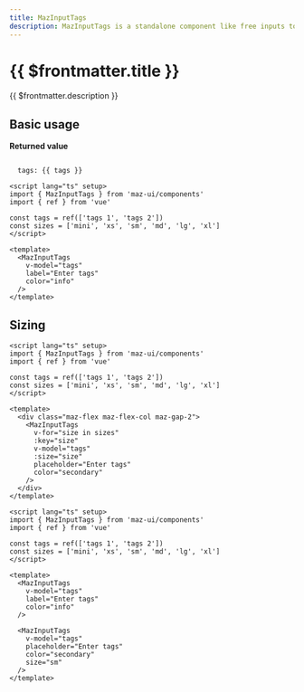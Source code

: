 ```yaml
---
title: MazInputTags
description: MazInputTags is a standalone component like free inputs to help user select many values and return an Array of strings. Color options are also available.
---
```


# {{ $frontmatter.title }}

{{ $frontmatter.description }}

<!--@include: ./../.vitepress/mixins/getting-started.md-->

## Basic usage

<MazInputTags
  v-model="tags"
  placeholder="Enter tags"
  color="info"
/>

**Returned value**

<code>
  tags: {{ tags }}
</code>

```vue
<script lang="ts" setup>
import { MazInputTags } from 'maz-ui/components'
import { ref } from 'vue'

const tags = ref(['tags 1', 'tags 2'])
const sizes = ['mini', 'xs', 'sm', 'md', 'lg', 'xl']
</script>

<template>
  <MazInputTags
    v-model="tags"
    label="Enter tags"
    color="info"
  />
</template>
```

## Sizing

<div class="maz-flex maz-flex-col maz-gap-2">
  <MazInputTags
    v-for="size in sizes"
    :key="size"
    :size="size"
    v-model="tags"
    placeholder="Enter tags"
    color="secondary"
    size="sm"
  />
</div>

```vue
<script lang="ts" setup>
import { MazInputTags } from 'maz-ui/components'
import { ref } from 'vue'

const tags = ref(['tags 1', 'tags 2'])
const sizes = ['mini', 'xs', 'sm', 'md', 'lg', 'xl']
</script>

<template>
  <div class="maz-flex maz-flex-col maz-gap-2">
    <MazInputTags
      v-for="size in sizes"
      :key="size"
      v-model="tags"
      :size="size"
      placeholder="Enter tags"
      color="secondary"
    />
  </div>
</template>
```

<script lang="ts" setup>
  import { ref } from 'vue'

  const tags = ref(['tags 1', 'tags 2'])
  const sizes = ['mini', 'xs', 'sm', 'md', 'lg', 'xl']
</script>

```vue
<script lang="ts" setup>
import { MazInputTags } from 'maz-ui/components'
import { ref } from 'vue'

const tags = ref(['tags 1', 'tags 2'])
const sizes = ['mini', 'xs', 'sm', 'md', 'lg', 'xl']
</script>

<template>
  <MazInputTags
    v-model="tags"
    label="Enter tags"
    color="info"
  />

  <MazInputTags
    v-model="tags"
    placeholder="Enter tags"
    color="secondary"
    size="sm"
  />
</template>
```

<!--@include: ./../.vitepress/mixins/maz-input-props.md-->
<!--@include: ./../.vitepress/generated-docs/maz-input-tags.doc.md-->

